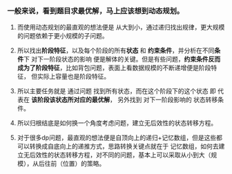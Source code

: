 ### 一般来说，看到题目求最优解，马上应该想到动态规划。
1. 而使用动态规划的最直观的想法便是 从大到小，通过递归找出规律，更大规模的问题依赖于更小规模的子问题。

2. 所以找出**阶段特征**，以及每个阶段的所有**状态** 和 **约束条件**，并分析在不同**条件**下 对下一阶段状态的影响
便是解体的关键。但是有些问题，**约束条件反而成为了阶段特征**，比如背包问题，表面上看数据规模的不断递增便是阶段特征，
但实际上容量也是阶段特征。

3. 所以主要任务就是 通过问题 找到所有状态，而在这个阶段下的这个状态 即 代表在 **该阶段该状态所对应的最优解**， 另外找到
对下一阶段影响的 状态转移条件。

4. 所以归根结底是如何换一个角度考虑问题，建立无后效性的状态转移方程。

5. 对于很多dp问题，最直观的想法便是自顶向上的递归+记忆数组，但是这些都可以转换成自底向上的递推方式，思路转换关键点就在于
记忆数组，如何去建立无后效性的状态转移方程，对不同的问题，基本上可以采取从小到大（规模），从后往前（位置）的策略。